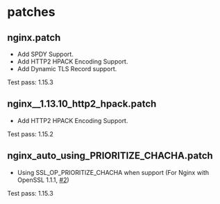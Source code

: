 # patches


## nginx.patch
* Add SPDY Support.
* Add HTTP2 HPACK Encoding Support.
* Add Dynamic TLS Record support.

Test pass: 1.15.3


## nginx__1.13.10_http2_hpack.patch
* Add HTTP2 HPACK Encoding Support.

Test pass: 1.15.2


## nginx_auto_using_PRIORITIZE_CHACHA.patch
* Using SSL_OP_PRIORITIZE_CHACHA when support (For Nginx with OpenSSL 1.1.1, [#2](https://github.com/kn007/patch/issues/2))

Test pass: 1.15.3
